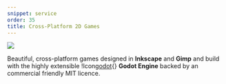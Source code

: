 ```yaml
---
snippet: service
order: 35
title: Cross-Platform 2D Games
---
```


![](cross-platform-2d-games.png)

Beautiful, cross-platform games designed in **Inkscape** and **Gimp** and build with the highly extensible !Icon[godot](){} **Godot Engine** backed by an commercial friendly MIT licence.
